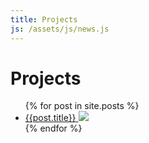 ```yaml
---
title: Projects
js: /assets/js/news.js
---
```




<div class="projects-container">
<h1>Projects</h1>
<div class="image-gallery-container">
<ul>
{% for post in site.posts %}
  <li>
  <a href="{{post.url}}">
    <span class="project-span">{{post.title}}</span>
    <img src='{{post.postimage}}' />
  </a>
  </li>
  {% endfor %}
</ul>
</div>
</div>

  